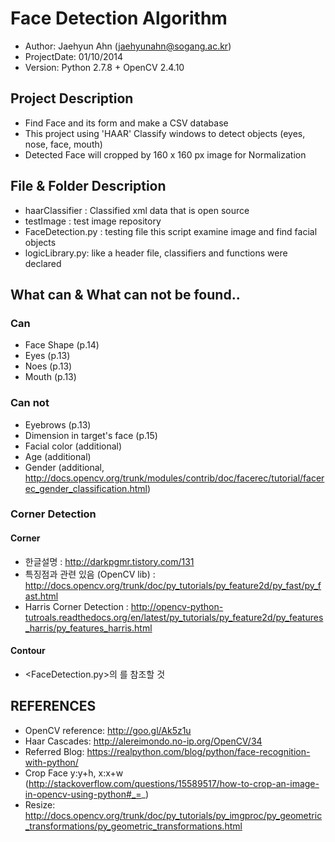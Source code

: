 # Face Detection Algorithm
* Author: Jaehyun Ahn (jaehyunahn@sogang.ac.kr)
* ProjectDate: 01/10/2014
* Version: Python 2.7.8 + OpenCV 2.4.10

## Project Description
* Find Face and its form and make a CSV database
* This project using 'HAAR' Classify windows to detect objects (eyes, nose, face, mouth)
* Detected Face will cropped by 160 x 160 px image for Normalization

## File & Folder Description
* haarClassifier : Classified xml data that is open source
* testImage : test image repository
* FaceDetection.py : testing file this script examine image and find facial objects
* logicLibrary.py: like a header file, classifiers and functions were declared

## What can & What can not be found..
### Can
* Face Shape (p.14)
* Eyes (p.13)
* Noes (p.13)
* Mouth (p.13)

### Can not
* Eyebrows (p.13)
* Dimension in target's face (p.15)
* Facial color (additional)
* Age (additional)
* Gender (additional, http://docs.opencv.org/trunk/modules/contrib/doc/facerec/tutorial/facerec_gender_classification.html)

### Corner Detection
#### Corner
* 한글설명 : http://darkpgmr.tistory.com/131
* 특징점과 관련 있음 (OpenCV lib) : http://docs.opencv.org/trunk/doc/py_tutorials/py_feature2d/py_fast/py_fast.html
* Harris Corner Detection : http://opencv-python-tutroals.readthedocs.org/en/latest/py_tutorials/py_feature2d/py_features_harris/py_features_harris.html

#### Contour
* <FaceDetection.py>의 <CONTOUR PROCESS>를 참조할 것

## REFERENCES
* OpenCV reference: http://goo.gl/Ak5z1u
* Haar Cascades: http://alereimondo.no-ip.org/OpenCV/34
* Referred Blog: https://realpython.com/blog/python/face-recognition-with-python/
* Crop Face y:y+h, x:x+w (http://stackoverflow.com/questions/15589517/how-to-crop-an-image-in-opencv-using-python#_=_)
* Resize: http://docs.opencv.org/trunk/doc/py_tutorials/py_imgproc/py_geometric_transformations/py_geometric_transformations.html
